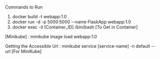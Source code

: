 Commands to Run

1. docker build -t webapp:1.0 .
2. docker run -d -p 5000:5000 --name FlaskApp webapp:1.0
3. docker exec -it [Container_ID] /bin/bash   [To Get in Container]

[Minikube] : minikube image load webapp:1.0

Getting the Accessible Url : minikube service [service-name] -n default --url   [For MiniKube]